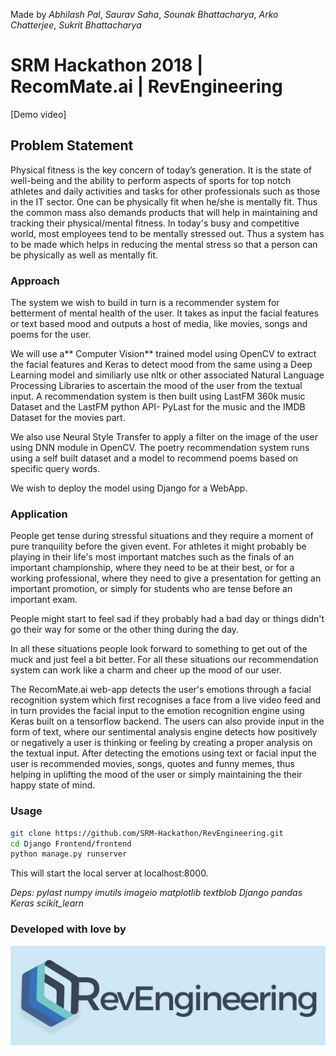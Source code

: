 Made by _Abhilash Pal_, _Saurav Saha_, _Sounak Bhattacharya_, _Arko Chatterjee_, _Sukrit Bhattacharya_
# SRM Hackathon 2018 | RecomMate.ai | RevEngineering

[Demo video]<br>

## Problem Statement

Physical fitness is the key concern of today’s generation. It is the state of well-being and the ability to perform aspects of sports for top notch athletes and daily activities and tasks for other professionals such as those in the IT sector. One can be physically fit when he/she is mentally fit. Thus the common mass also demands products that will help in maintaining and tracking their physical/mental fitness. In today's busy and competitive world, most employees tend to be mentally stressed out. Thus a system has to be made which helps in reducing the mental stress so that a person can be physically as well as mentally fit.

### Approach

The system we wish to build in turn is a recommender system for betterment of mental health of the user. It takes as input the facial features or text based mood and outputs a host of media, like movies, songs and poems for the user.

We will use a** Computer Vision** trained model using OpenCV to extract the facial features and Keras to detect mood from the same using a Deep Learning model and similiarly use nltk or other associated Natural Language Processing Libraries to ascertain the mood of the user from the textual input. A recommendation system is then built using LastFM 360k music Dataset and the LastFM python API- PyLast for the music and the IMDB Dataset for the movies part.

We also use Neural Style Transfer to apply a filter on the image of the user using DNN module in OpenCV. The poetry recommendation system runs using a self built dataset and a model to recommend poems based on specific query words.

We wish to deploy the model using Django for a WebApp. 

### Application

People get tense during stressful situations and they require a moment of pure tranquility before the given event. For athletes it might probably be playing in their life's most important matches such as the finals of an important championship, where they need to be at their best, or for a working professional, where they need to give a presentation for getting an important promotion, or simply for students who are tense before an important exam. 

People might start to feel sad if they probably had a bad day or things didn't go their way for some or the other thing during the day. 

In all these situations people look forward to something to get out of the muck and just feel a bit better. For all these situations our recommendation system can work like a charm and cheer up the mood of our user.


The RecomMate.ai web-app detects the user's emotions through a facial recognition system which first recognises a face from a live video feed and in turn provides the facial input to the emotion recognition engine using Keras built on a tensorflow backend. The users can also provide input in the form of text, where our sentimental analysis engine detects how positively or negatively a user is thinking or feeling by creating a proper analysis on the textual input. After detecting the emotions using text or facial input the user is recommended movies, songs, quotes and funny memes, thus helping in uplifting the mood of the user or simply maintaining the their happy state of mind.

### Usage

```bash
git clone https://github.com/SRM-Hackathon/RevEngineering.git
cd Django Frontend/frontend
python manage.py runserver
```

This will start the local server at localhost:8000.

_*Deps*: 
pylast
numpy
imutils
imageio
matplotlib
textblob
Django
pandas
Keras
scikit_learn_

### Developed with love by

![Alt Text](https://github.com/SRM-Hackathon/RevEngineering/blob/master/src/REVlogo.jpg)


